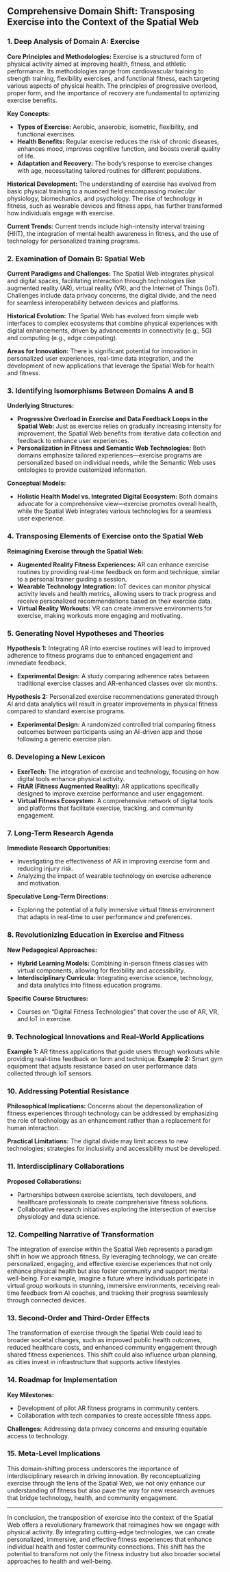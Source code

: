 ## Comprehensive Domain Shift: Transposing Exercise into the Context of the Spatial Web

### 1. Deep Analysis of Domain A: Exercise

**Core Principles and Methodologies:**
Exercise is a structured form of physical activity aimed at improving health, fitness, and athletic performance. Its methodologies range from cardiovascular training to strength training, flexibility exercises, and functional fitness, each targeting various aspects of physical health. The principles of progressive overload, proper form, and the importance of recovery are fundamental to optimizing exercise benefits.

**Key Concepts:**
- **Types of Exercise:** Aerobic, anaerobic, isometric, flexibility, and functional exercises.
- **Health Benefits:** Regular exercise reduces the risk of chronic diseases, enhances mood, improves cognitive function, and boosts overall quality of life.
- **Adaptation and Recovery:** The body’s response to exercise changes with age, necessitating tailored routines for different populations.

**Historical Development:**
The understanding of exercise has evolved from basic physical training to a nuanced field encompassing molecular physiology, biomechanics, and psychology. The rise of technology in fitness, such as wearable devices and fitness apps, has further transformed how individuals engage with exercise.

**Current Trends:**
Current trends include high-intensity interval training (HIIT), the integration of mental health awareness in fitness, and the use of technology for personalized training programs.

### 2. Examination of Domain B: Spatial Web

**Current Paradigms and Challenges:**
The Spatial Web integrates physical and digital spaces, facilitating interaction through technologies like augmented reality (AR), virtual reality (VR), and the Internet of Things (IoT). Challenges include data privacy concerns, the digital divide, and the need for seamless interoperability between devices and platforms.

**Historical Evolution:**
The Spatial Web has evolved from simple web interfaces to complex ecosystems that combine physical experiences with digital enhancements, driven by advancements in connectivity (e.g., 5G) and computing (e.g., edge computing).

**Areas for Innovation:**
There is significant potential for innovation in personalized user experiences, real-time data integration, and the development of new applications that leverage the Spatial Web for health and fitness.

### 3. Identifying Isomorphisms Between Domains A and B

**Underlying Structures:**
- **Progressive Overload in Exercise and Data Feedback Loops in the Spatial Web:** Just as exercise relies on gradually increasing intensity for improvement, the Spatial Web benefits from iterative data collection and feedback to enhance user experiences.
- **Personalization in Fitness and Semantic Web Technologies:** Both domains emphasize tailored experiences—exercise programs are personalized based on individual needs, while the Semantic Web uses ontologies to provide customized information.

**Conceptual Models:**
- **Holistic Health Model vs. Integrated Digital Ecosystem:** Both domains advocate for a comprehensive view—exercise promotes overall health, while the Spatial Web integrates various technologies for a seamless user experience.

### 4. Transposing Elements of Exercise onto the Spatial Web

**Reimagining Exercise through the Spatial Web:**
- **Augmented Reality Fitness Experiences:** AR can enhance exercise routines by providing real-time feedback on form and technique, similar to a personal trainer guiding a session.
- **Wearable Technology Integration:** IoT devices can monitor physical activity levels and health metrics, allowing users to track progress and receive personalized recommendations based on their exercise data.
- **Virtual Reality Workouts:** VR can create immersive environments for exercise, making workouts more engaging and motivating.

### 5. Generating Novel Hypotheses and Theories

**Hypothesis 1:** Integrating AR into exercise routines will lead to improved adherence to fitness programs due to enhanced engagement and immediate feedback.
- **Experimental Design:** A study comparing adherence rates between traditional exercise classes and AR-enhanced classes over six months.

**Hypothesis 2:** Personalized exercise recommendations generated through AI and data analytics will result in greater improvements in physical fitness compared to standard exercise programs.
- **Experimental Design:** A randomized controlled trial comparing fitness outcomes between participants using an AI-driven app and those following a generic exercise plan.

### 6. Developing a New Lexicon

- **ExerTech:** The integration of exercise and technology, focusing on how digital tools enhance physical activity.
- **FitAR (Fitness Augmented Reality):** AR applications specifically designed to improve exercise performance and user engagement.
- **Virtual Fitness Ecosystem:** A comprehensive network of digital tools and platforms that facilitate exercise, tracking, and community engagement.

### 7. Long-Term Research Agenda

**Immediate Research Opportunities:**
- Investigating the effectiveness of AR in improving exercise form and reducing injury risk.
- Analyzing the impact of wearable technology on exercise adherence and motivation.

**Speculative Long-Term Directions:**
- Exploring the potential of a fully immersive virtual fitness environment that adapts in real-time to user performance and preferences.

### 8. Revolutionizing Education in Exercise and Fitness

**New Pedagogical Approaches:**
- **Hybrid Learning Models:** Combining in-person fitness classes with virtual components, allowing for flexibility and accessibility.
- **Interdisciplinary Curricula:** Integrating exercise science, technology, and data analytics into fitness education programs.

**Specific Course Structures:**
- Courses on “Digital Fitness Technologies” that cover the use of AR, VR, and IoT in exercise.

### 9. Technological Innovations and Real-World Applications

**Example 1:** AR fitness applications that guide users through workouts while providing real-time feedback on form and technique.
**Example 2:** Smart gym equipment that adjusts resistance based on user performance data collected through IoT sensors.

### 10. Addressing Potential Resistance

**Philosophical Implications:** Concerns about the depersonalization of fitness experiences through technology can be addressed by emphasizing the role of technology as an enhancement rather than a replacement for human interaction.

**Practical Limitations:** The digital divide may limit access to new technologies; strategies for inclusivity and accessibility must be developed.

### 11. Interdisciplinary Collaborations

**Proposed Collaborations:**
- Partnerships between exercise scientists, tech developers, and healthcare professionals to create comprehensive fitness solutions.
- Collaborative research initiatives exploring the intersection of exercise physiology and data science.

### 12. Compelling Narrative of Transformation

The integration of exercise within the Spatial Web represents a paradigm shift in how we approach fitness. By leveraging technology, we can create personalized, engaging, and effective exercise experiences that not only enhance physical health but also foster community and support mental well-being. For example, imagine a future where individuals participate in virtual group workouts in stunning, immersive environments, receiving real-time feedback from AI coaches, and tracking their progress seamlessly through connected devices.

### 13. Second-Order and Third-Order Effects

The transformation of exercise through the Spatial Web could lead to broader societal changes, such as improved public health outcomes, reduced healthcare costs, and enhanced community engagement through shared fitness experiences. This shift could also influence urban planning, as cities invest in infrastructure that supports active lifestyles.

### 14. Roadmap for Implementation

**Key Milestones:**
- Development of pilot AR fitness programs in community centers.
- Collaboration with tech companies to create accessible fitness apps.

**Challenges:** Addressing data privacy concerns and ensuring equitable access to technology.

### 15. Meta-Level Implications

This domain-shifting process underscores the importance of interdisciplinary research in driving innovation. By reconceptualizing exercise through the lens of the Spatial Web, we not only enhance our understanding of fitness but also pave the way for new research avenues that bridge technology, health, and community engagement.

---

In conclusion, the transposition of exercise into the context of the Spatial Web offers a revolutionary framework that reimagines how we engage with physical activity. By integrating cutting-edge technologies, we can create personalized, immersive, and effective fitness experiences that enhance individual health and foster community connections. This shift has the potential to transform not only the fitness industry but also broader societal approaches to health and well-being.